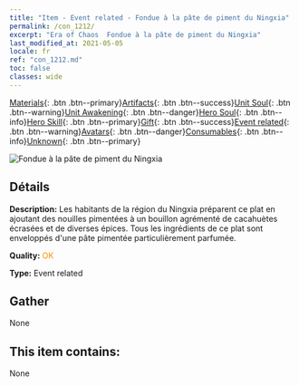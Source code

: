 ```yaml
---
title: "Item - Event related - Fondue à la pâte de piment du Ningxia"
permalink: /con_1212/
excerpt: "Era of Chaos  Fondue à la pâte de piment du Ningxia"
last_modified_at: 2021-05-05
locale: fr
ref: "con_1212.md"
toc: false
classes: wide
---
```

 [Materials](/ItemsFR/){: .btn .btn--primary}[Artifacts](/ItemsFR/Artifacts/){: .btn .btn--success}[Unit Soul](/ItemsFR/UnitSoul/){: .btn .btn--warning}[Unit Awakening](/ItemsFR/UnitAwakening/){: .btn .btn--danger}[Hero Soul](/ItemsFR/HeroSoul/){: .btn .btn--info}[Hero Skill](/ItemsFR/HeroSkill/){: .btn .btn--primary}[Gift](/ItemsFR/Gift/){: .btn .btn--success}[Event related](/ItemsFR/Events/){: .btn .btn--warning}[Avatars](/ItemsFR/Avatars/){: .btn .btn--danger}[Consumables](/ItemsFR/Consumables/){: .btn .btn--info}[Unknown](/ItemsFR/Unknown/){: .btn .btn--primary}

 ![Fondue à la pâte de piment du Ningxia](/images/t/i_81522221.png)

## Détails
 **Description:** Les habitants de la région du Ningxia préparent ce plat en ajoutant des nouilles pimentées à un bouillon agrémenté de cacahuètes écrasées et de diverses épices. Tous les ingrédients de ce plat sont enveloppés d'une pâte pimentée particulièrement parfumée.

 **Quality:** <span style="color: #FF8C00">OK</span>

 **Type:** Event related

## Gather

  None

## This item contains:

  None

